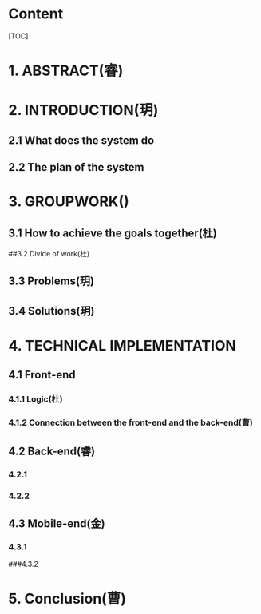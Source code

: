 # Content

[TOC]

# 1. ABSTRACT(睿)



# 2. INTRODUCTION(玥)

## 2.1 What does the system do

## 2.2 The plan of the system

# 3. GROUPWORK()

## 3.1 How to achieve the goals together(杜)

##3.2 Divide of work(杜)

## 3.3 Problems(玥)

## 3.4 Solutions(玥)

# 4. TECHNICAL IMPLEMENTATION

## 4.1 Front-end

### 4.1.1 Logic(杜)

### 4.1.2 Connection between the front-end and the back-end(曹)

## 4.2 Back-end(睿)

### 4.2.1

### 4.2.2 

## 4.3 Mobile-end(金)

### 4.3.1

###4.3.2

# 5. Conclusion(曹)







